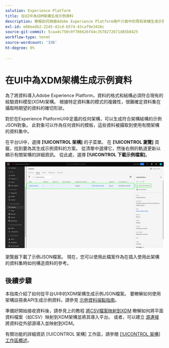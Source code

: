 ```yaml
---
solution: Experience Platform
title: 在UI中為XDM架構生成示例資料
description: 瞭解如何根據Adobe Experience Platform用戶介面中的現有架構生成示例JSON資料。
exl-id: e60eedb2-2245-42cd-b574-43caf9e3426c
source-git-commit: 5caa4c750c9f786626f44c3578272671d85b8425
workflow-type: tm+mt
source-wordcount: '336'
ht-degree: 0%

---
```


# 在UI中為XDM架構生成示例資料

為了將資料導入Adobe Experience Platform，資料的格式和結構必須符合現有的經驗資料模型(XDM)架構。 根據特定資料集的模式的複雜性，很難確定資料集在攝取時期望的資料的確切形狀。

對於在Experience PlatformUI中定義的任何架構，可以生成符合架構結構的示例JSON對象。 此對象可以作為任何資料的模板，這些資料被攝取到使用有關架構的資料集中。

在平台UI中，選擇 **[!UICONTROL 架構]** 的子菜單。 在 **[!UICONTROL 瀏覽]** 頁籤，找到要為其生成示例資料的方案。 從清單中選擇它，然後右側的軌道更新以顯示有關架構的詳細資訊。 從此處，選擇 **[!UICONTROL 下載示例檔案]**。

![](../images/ui/sample/sample-data.png)

瀏覽器下載了示例JSON檔案。 現在，您可以使用此檔案作為在插入使用此架構的資料集時如何構造資料的參考。

## 後續步驟

本指南介紹了如何從平台UI中的XDM架構生成示例JSON檔案。 要瞭解如何使用架構註冊表API生成示例資料，請參見 [示例資料端點指南](../api/sample-data.md)。

準備好開始接收資料後，請參見上的教程 [將CSV檔案映射到XDM](../../ingestion/tutorials/map-csv/overview.md) 瞭解如何將平面資料檔案（如CSV）映射到XDM架構並將其導入平台。 或者，可以建立 [源連接](../../sources/home.md) 將資料從外部源導入並映射到XDM。

有關功能的詳細資訊 [!UICONTROL 架構] 工作區，請參閱 [[!UICONTROL 架構] 工作區概述](./overview.md)。

